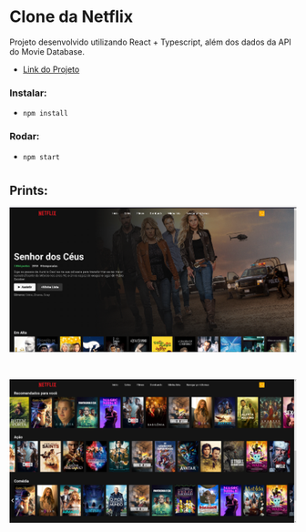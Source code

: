 # Clone da Netflix


Projeto desenvolvido utilizando React + Typescript, além dos dados da API do Movie Database.

- [Link do Projeto](https://moraiskaua-netflix-clone.netlify.app)


### Instalar:

- `npm install`

### Rodar:

- `npm start`

#

## Prints:

![Desktop](./src/prints/Desktop_inicio.png)


<br />


![Desktop](./src/prints/Desktop_filmes.png)
